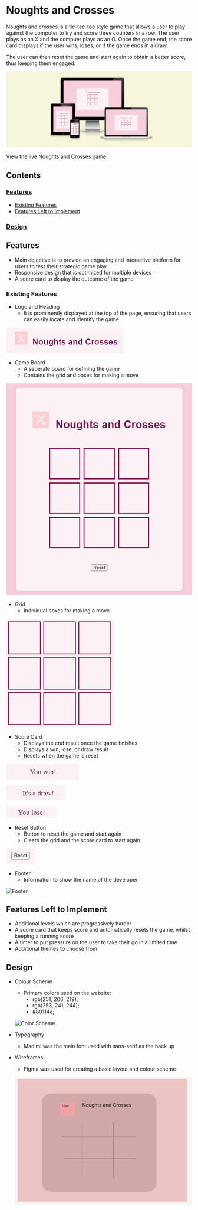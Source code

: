 # Noughts and Crosses

Noughts and crosses is a tic-tac-toe style game that allows a user to play against the computer to try and score three counters in a row. The user plays as an X and the compuer plays as an O. Once the game end, the score card displays if the user wins, loses, or if the game ends in a draw. 

The user can then reset the game and start again to obtain a better score, thus keeping them engaged.

![Am I responsive](/assets/images/noughts-and-crosses-responsive.png)

[View the live Noughts and Crosses game](https://norfolktate.github.io/noughts-and-crosses/)

## Contents

### [Features](#features)
* [Existing Features](#existing-features)
* [Features Left to Implement](#features-left-to-implement)
### [Design](#design)

## Features

* Main objective is to provide an engaging and interactive platform for users to test their strategic game play
* Responsive design that is optimized for multiple devices
* A score card to display the outcome of the game

### Existing Features

* Logo and Heading
    * It is prominently displayed at the top of the page, ensuring that users can easily locate and identify the game.

![Logo and Heading](/assets/images/noughts-and-crosses-heading.png)

* Game Board
    * A seperate board for defining the game 
    * Contains the grid and boxes for making a move

![Game Board](/assets/images/noughts-and-crosses-game-board.png) 

* Grid
    * Individual boxes for making a move

![Grid](/assets/images/noughts-and-crosses-grid.png)

* Score Card
    * Displays the end result once the game finishes
    * Displays a win, lose, or draw result
    * Resets when the game is reset

![Score Card](/assets/images/noughts-and-crosses-win.png)

![Score Card](/assets/images/noughts-and-crosses-draw.png)

![score Card](/assets/images/noughts-and-crosses-lose.png)

* Reset Button 
    * Button to reset the game and start again
    * Clears the grid and the score card to start again

![Reset Button](/assets/images/noughts-and-crosses-reset.png)

* Footer
    * Information to show the name of the developer

![Footer]()

## Features Left to Implement

* Additional levels which are progressively harder
* A score card that keeps score and automatically resets the game, whilst keeping a running score
* A timer to put pressure on the user to take their go in a limited time
* Additional themes to choose from

## Design

 * Colour Scheme
    * Primary colors used on the website:
        * rgb(251, 206, 219);
        * rgb(253, 241, 244);
        * #80114e;
    
     ![Color Scheme]()

 * Typography
    * Madimi was the main font used with sans-serif as the back up

 * Wireframes
    * Figma was used for creating a basic layout and colour scheme 

    ![Wire Frame](/assets/images/noughts-and-crosses-wire-frame.png)



